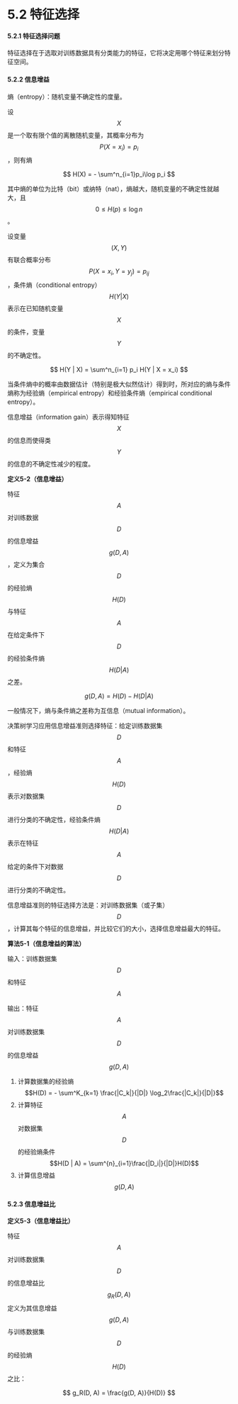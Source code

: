 # 5.2 特征选择

#### 5.2.1 特征选择问题

特征选择在于选取对训练数据具有分类能力的特征，它将决定用哪个特征来划分特征空间。

#### 5.2.2 信息增益

熵（entropy）：随机变量不确定性的度量。

设 $$X$$ 是一个取有限个值的离散随机变量，其概率分布为 $$P(X = x_i) = p_i$$ ，则有熵

$$
H(X) = - \sum^n_{i=1}p_i\log p_i
$$

其中熵的单位为比特（bit）或纳特（nat），熵越大，随机变量的不确定性就越大，且 $$0 \leq H(p) \leq \log n$$ 。

设变量 $$(X, Y)$$ 有联合概率分布 $$P(X = x_i, Y = y_j) = p_{ij}$$ ，条件熵（conditional entropy） $$H(Y | X)$$ 表示在已知随机变量 $$X$$ 的条件，变量 $$Y$$ 的不确定性。

$$
H(Y | X) = \sum^n_{i=1} p_i H(Y | X = x_i)
$$

当条件熵中的概率由数据估计（特别是极大似然估计）得到时，所对应的熵与条件熵称为经验熵（empirical entropy）和经验条件熵（empirical conditional entropy）。

信息增益（information gain）表示得知特征 $$X$$ 的信息而使得类 $$Y$$ 的信息的不确定性减少的程度。

**定义5-2（信息增益）**

特征 $$A$$ 对训练数据 $$D$$ 的信息增益 $$g(D, A)$$ ，定义为集合 $$D$$ 的经验熵 $$H(D)$$ 与特征 $$A$$ 在给定条件下 $$D$$ 的经验条件熵 $$H(D | A)$$ 之差。

$$
g(D, A) = H(D) - H(D | A)
$$

一般情况下，熵与条件熵之差称为互信息（mutual information）。

决策树学习应用信息增益准则选择特征：给定训练数据集 $$D$$ 和特征 $$A$$ ，经验熵 $$H(D)$$ 表示对数据集 $$D$$ 进行分类的不确定性，经验条件熵 $$H(D|A)$$ 表示在特征 $$A$$ 给定的条件下对数据 $$D$$ 进行分类的不确定性。

信息增益准则的特征选择方法是：对训练数据集（或子集） $$D$$ ，计算其每个特征的信息增益，并比较它们的大小，选择信息增益最大的特征。

**算法5-1（信息增益的算法）**

输入：训练数据集 $$D$$ 和特征 $$A$$ 

输出：特征 $$A$$ 对训练数据集 $$D$$ 的信息增益 $$g(D, A)$$ 

1. 计算数据集的经验熵 $$H(D) = - \sum^K_{k=1} \frac{|C_k|}{|D|} \log_2\frac{|C_k|}{|D|}$$ 
2. 计算特征 $$A$$ 对数据集 $$D$$ 的经验熵条件 $$H(D | A) = \sum^{n}_{i=1}\frac{|D_i|}{|D|}H(D)$$ 
3. 计算信息增益 $$g(D, A)$$ 

#### 5.2.3 信息增益比

**定义5-3（信息增益比）**

特征 $$A$$ 对训练数据集 $$D$$ 的信息增益比 $$g_R(D, A)$$ 定义为其信息增益 $$g(D, A)$$ 与训练数据集 $$D$$ 的经验熵 $$H(D)$$ 之比：

$$
g_R(D, A) = \frac{g(D, A)}{H(D)}
$$



